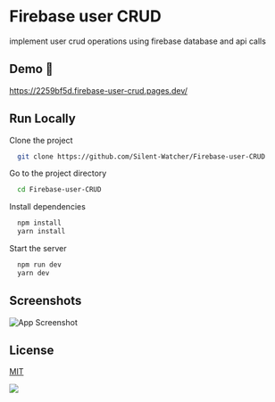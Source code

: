 
# Firebase user CRUD

implement user crud operations using firebase database and api calls 


## Demo 🤗

https://2259bf5d.firebase-user-crud.pages.dev/


## Run Locally

Clone the project

```bash
  git clone https://github.com/Silent-Watcher/Firebase-user-CRUD
```

Go to the project directory

```bash
  cd Firebase-user-CRUD
```

Install dependencies

```bash
  npm install
  yarn install
```

Start the server

```bash
  npm run dev
  yarn dev
```

## Screenshots

![App Screenshot](https://i.postimg.cc/FR3DN7JT/firebase-user-crud.png)

## License

[MIT](https://choosealicense.com/licenses/mit/)

<a target="_blank" rel="noopener noreferrer nofollow" href="https://camo.githubusercontent.com/6038c8f1fd8f60de75477470e5a87210e9256202e01dfba9986446304a0f0254/68747470733a2f2f63617073756c652d72656e6465722e76657263656c2e6170702f6170693f747970653d776176696e6726636f6c6f723d6772616469656e74266865696768743d36302673656374696f6e3d666f6f746572"><img src="https://camo.githubusercontent.com/6038c8f1fd8f60de75477470e5a87210e9256202e01dfba9986446304a0f0254/68747470733a2f2f63617073756c652d72656e6465722e76657263656c2e6170702f6170693f747970653d776176696e6726636f6c6f723d6772616469656e74266865696768743d36302673656374696f6e3d666f6f746572" data-canonical-src="https://capsule-render.vercel.app/api?type=waving&amp;color=gradient&amp;height=60&amp;section=footer" style="max-width: 100%;"></a>
